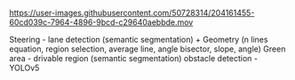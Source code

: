 


https://user-images.githubusercontent.com/50728314/204161455-60cd039c-7964-4896-9bcd-c29640aebbde.mov

Steering - lane detection (semantic segmentation) + Geometry (n lines equation, region selection, average line, angle bisector, slope, angle)
Green area - drivable region (semantic segmentation)
obstacle detection - YOLOv5
